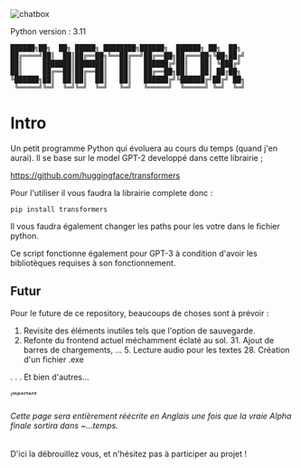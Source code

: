 ![chatbox](https://user-images.githubusercontent.com/92639080/212122617-3c6a4c13-2889-4825-b701-a937eef65847.jpg)

Python version : 3.11
```
██████╗██╗  ██╗ █████╗ ████████╗██████╗  ██████╗ ██╗  ██╗
██╔════╝██║  ██║██╔══██╗╚══██╔══╝██╔══██╗██╔═══██╗╚██╗██╔╝
██║     ███████║███████║   ██║   ██████╔╝██║   ██║ ╚███╔╝ 
██║     ██╔══██║██╔══██║   ██║   ██╔══██╗██║   ██║ ██╔██╗ 
╚██████╗██║  ██║██║  ██║   ██║   ██████╔╝╚██████╔╝██╔╝ ██╗
 ╚═════╝╚═╝  ╚═╝╚═╝  ╚═╝   ╚═╝   ╚═════╝  ╚═════╝ ╚═╝  ╚═╝
 ```
 
 # Intro
 
 Un petit programme Python qui évoluera au cours du temps (quand j'en aurai).
 Il se base sur le model GPT-2 developpé dans cette librairie ; 
 
 https://github.com/huggingface/transformers
 
 Pour l'utiliser il vous faudra la librairie complete donc : 
 
 ```
 pip install transformers
 ```
 
 Il vous faudra également changer les paths pour les votre dans le fichier python.
 
 Ce script fonctionne également pour GPT-3 à condition d'avoir les bibliotèques requises à son fonctionnement.
 
 ## Futur
 
 Pour le future de ce repository, beaucoups de choses sont à prévoir :
 
  1. Revisite des éléments inutiles tels que l'option de sauvegarde.
   12. Refonte du frontend actuel méchamment éclaté au sol.
    31. Ajout de barres de chargements, ...
     5. Lecture audio pour les textes
      28. Création d'un fichier .exe
      
  . . . 
Et bien d'autres...
 
ᶦᵐᵖᵒʳᵗᵃⁿᵗ 
###### Cette page sera entièrement réécrite en Anglais une fois que la vraie Alpha finale sortira dans ~...temps.
D'ici la débrouillez vous, et n'hésitez pas à participer au projet !
